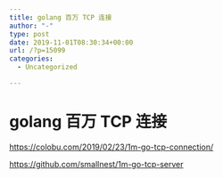 ```yaml
---
title: golang 百万 TCP 连接
author: "-"
type: post
date: 2019-11-01T08:30:34+00:00
url: /?p=15099
categories:
  - Uncategorized

---
```

# golang 百万 TCP 连接
https://colobu.com/2019/02/23/1m-go-tcp-connection/
  
https://github.com/smallnest/1m-go-tcp-server
